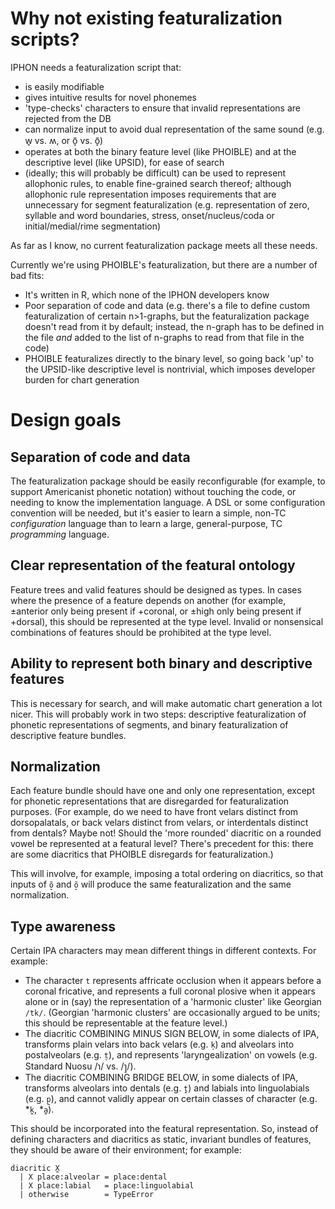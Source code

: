 # Why not existing featuralization scripts?

IPHON needs a featuralization script that:
- is easily modifiable
- gives intuitive results for novel phonemes
- 'type-checks' characters to ensure that invalid representations are rejected from the DB
- can normalize input to avoid dual representation of the same sound (e.g. w̥ vs. ʍ, or õ̞ vs. õ̞)
- operates at both the binary feature level (like PHOIBLE) and at the descriptive level (like UPSID), for ease of search
- (ideally; this will probably be difficult) can be used to represent allophonic rules, to enable fine-grained search thereof; although allophonic rule representation imposes requirements that are unnecessary for segment featuralization (e.g. representation of zero, syllable and word boundaries, stress, onset/nucleus/coda or initial/medial/rime segmentation)

As far as I know, no current featuralization package meets all these needs.

Currently we're using PHOIBLE's featuralization, but there are a number of bad fits:
- It's written in R, which none of the IPHON developers know
- Poor separation of code and data (e.g. there's a file to define custom featuralization of certain n>1-graphs, but the featuralization package doesn't read from it by default; instead, the n-graph has to be defined in the file *and* added to the list of n-graphs to read from that file in the code)
- PHOIBLE featuralizes directly to the binary level, so going back 'up' to the UPSID-like descriptive level is nontrivial, which imposes developer burden for chart generation

# Design goals 

## Separation of code and data

The featuralization package should be easily reconfigurable (for example, to support Americanist phonetic notation) without touching the code, or needing to know the implementation language. A DSL or some configuration convention will be needed, but it's easier to learn a simple, non-TC *configuration* language than to learn a large, general-purpose, TC *programming* language.

## Clear representation of the featural ontology

Feature trees and valid features should be designed as types. In cases where the presence of a feature depends on another (for example, ±anterior only being present if +coronal, or ±high only being present if +dorsal), this should be represented at the type level. Invalid or nonsensical combinations of features should be prohibited at the type level.

## Ability to represent both binary and descriptive features

This is necessary for search, and will make automatic chart generation a lot nicer. This will probably work in two steps: descriptive featuralization of phonetic representations of segments, and binary featuralization of descriptive feature bundles.

## Normalization

Each feature bundle should have one and only one representation, except for phonetic representations that are disregarded for featuralization purposes. (For example, do we need to have front velars distinct from dorsopalatals, or back velars distinct from velars, or interdentals distinct from dentals? Maybe not! Should the 'more rounded' diacritic on a rounded vowel be represented at a featural level? There's precedent for this: there are some diacritics that PHOIBLE disregards for featuralization.)

This will involve, for example, imposing a total ordering on diacritics, so that inputs of `õ̞` and `õ̞` will produce the same featuralization and the same normalization.

## Type awareness

Certain IPA characters may mean different things in different contexts. For example:
- The character `t` represents affricate occlusion when it appears before a coronal fricative, and represents a full coronal plosive when it appears alone or in (say) the representation of a 'harmonic cluster' like Georgian `/tk/`. (Georgian 'harmonic clusters' are occasionally argued to be units; this should be representable at the feature level.)
- The diacritic COMBINING MINUS SIGN BELOW, in some dialects of IPA, transforms plain velars into back velars (e.g. `k̠`) and alveolars into postalveolars (e.g. `t̠`), and represents 'laryngealization' on vowels (e.g. Standard Nuosu <y> /ɿ/ vs. <yr> /ɿ̠/).
- The diacritic COMBINING BRIDGE BELOW, in some dialects of IPA, transforms alveolars into dentals (e.g. `t̪`) and labials into linguolabials (e.g. `p̪`), and cannot validly appear on certain classes of character (e.g. *`k̪`, *`a̪`).

This should be incorporated into the featural representation. So, instead of defining characters and diacritics as static, invariant bundles of features, they should be aware of their environment; for example:

```
diacritic X̪
  | X place:alveolar = place:dental
  | X place:labial   = place:linguolabial
  | otherwise        = TypeError
```

